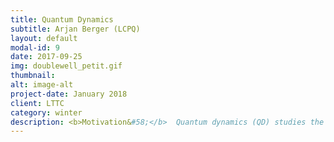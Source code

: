 ```yaml
---
title: Quantum Dynamics
subtitle: Arjan Berger (LCPQ)
layout: default
modal-id: 9
date: 2017-09-25
img: doublewell_petit.gif
thumbnail:
alt: image-alt
project-date: January 2018
client: LTTC
category: winter
description: <b>Motivation&#58;</b>  Quantum dynamics (QD) studies the time-dependence of physical observables. It is an efficient method to do spectroscopy such as infrared spectroscopy and Raman spectroscopy.<Br> <b>Goal of the tutorial&#58;</b> Goal of the tutorial&#58; Implementation of the code that calculates an energy eigenvalue spectrum by propagating a wave packet in two types of potential&#58; a harmonic potential and a symmetric double-well potential.<Br> <b> What are we going to learn&#58;</b><Br> * Propagating a wave packet in time by solving the time-dependent Schrödinger equation.<Br> * Using fast Fourier transformations to evaluate operators in reciprocal space.<Br> *Calculating spectra by Fourier transformation of time-dependent expectation values.
---
```

